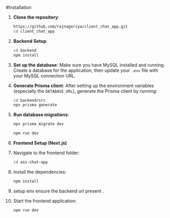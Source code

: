 #Installation
1. **Clone the repository**:
    ```bash
    https://github.com/rajnagoriya/client_chat_app.git
    cd client_chat_app
    ```
2. **Backend Setup**
   ```bash
   cd backend
   npm install
   ```
3. **Set up the database**:
   Make sure you have MySQL installed and running. Create a database for the application, then update your `.env` file with your MySQL connection URL.

4. **Generate Prisma client**:
   After setting up the environment variables (especially the `DATABASE_URL`), generate the Prisma client by running:
    ```bash
    cd backend/src
    npx prisma generate
    ```

5. **Run database migrations**:
    ```bash
    npx prisma migrate dev
    ```
    ```bash
    npm run dev
    ```
3. **Frontend Setup (Next.js)**
  1. Navigate to the frontend folder:
     ```bash
     cd ass-chat-app
     ```
  2. Install the dependencies:
      ```bash
     npm install
     ```
  3. setup env ensure the backend url present .
  4. Start the frontend application:
     ```bash
     npm run dev
     ```
